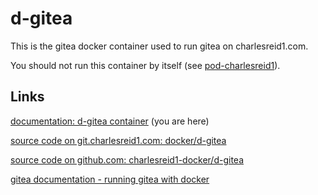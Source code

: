 # d-gitea

This is the gitea docker container used to run gitea on charlesreid1.com.

You should not run this container by itself (see 
[pod-charlesreid1](https://git.charlesreid1.com/docker/pod-charlesreid1.git)). 

## Links
[documentation: d-gitea container](https://pages.charlesreid1.com/d-gitea/) (you are here)

[source code on git.charlesreid1.com: docker/d-gitea](https://git.charlesreid1.com/docker/d-gitea)

[source code on github.com: charlesreid1-docker/d-gitea](https://github.com/charlesreid1-docker/d-gitea)

[gitea documentation - running gitea with docker](https://docs.gitea.io/en-us/install-with-docker/)

